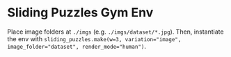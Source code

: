 # Sliding Puzzles Gym Env

Place image folders at `./imgs` (e.g. `./imgs/dataset/*.jpg`). Then, instantiate the env with `sliding_puzzles.make(w=3, variation="image", image_folder="dataset", render_mode="human")`.